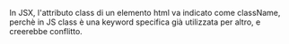 In JSX, l'attributo class di un elemento html va indicato come className, perchè in JS class è una keyword specifica già utilizzata per altro, e creerebbe conflitto.